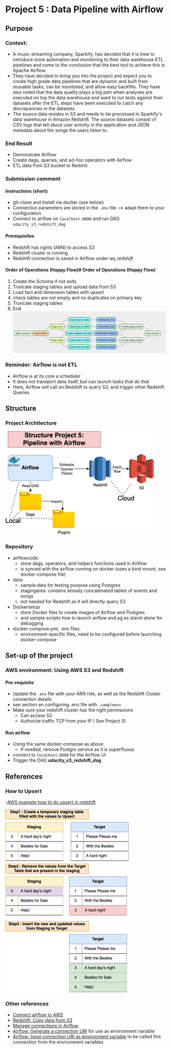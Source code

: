 # Project 5 : Data Pipeline with Airflow
## Purpose
### Context:
- A music streaming company, Sparkify, has decided that it is time to introduce more automation and monitoring to their data warehouse ETL pipelines and come to the conclusion that the best tool to achieve this is Apache Airflow.
- They have decided to bring you into the project and expect you to create high grade data pipelines that are dynamic and built from reusable tasks, can be monitored, and allow easy backfills. They have also noted that the data quality plays a big part when analyses are executed on top the data warehouse and want to run tests against their datasets after the ETL steps have been executed to catch any discrepancies in the datasets.
- The source data resides in S3 and needs to be processed in Sparkify's data warehouse in Amazon Redshift. The source datasets consist of CSV logs that tell about user activity in the application and JSON metadata about the songs the users listen to.

### End Result
- Demonstrate Airflow
- Create dags, queries, and ad-hoc operators with Airflow
- ETL data from S3 bucket to Redshit

### Submission comment
#### Instructions (short)
- git-clone and Install via docker (see below)
- Connection parameters are stored in the `.env` file --> adapt them to your configuration
- Connect to airflow on `localhost:8080` and run DAG `udacity_s3_redshift_dag`

#### Prerequisites
- Redshift has rights (ARN) to access S3
- Redshift cluster is running
- Redshift connection is saved in Airflow under *aa_redshift*

#### Order of Operations (Happy Flow)# Order of Operations (Happy Flow)
1. Create the Schema if not exits
2. Truncate staging tables and upload data from S3
3. Load fact and dimension tables with upsert
4. check tables are not empty and no duplicates on primary key
5. Truncate staging tables
6. End
![Happy_flow_p5](https://github.com/ogierpaul/Udacity-Data-Engineer-NanoDegree/blob/master/99-Appendix/Happy_flow_Redshift.png)



### Reminder: Airflow is not ETL
- Airflow is at its core a scheduler
- It does not transport data itself, but can launch tasks that do that
- Here, Airflow will call on Redshift to query S3, and trigger other Redshift Queries

## Structure
### Project Architecture
![Project_5_Architecture](https://github.com/ogierpaul/Udacity-Data-Engineer-NanoDegree/blob/master/99-Appendix/p5_Airflow.jpg)
### Repository
- airflowcode:
    - store dags, operators, and helpers functions used in Airflow
    - is synced with the airflow running on docker (uses a bind mount, see docker-compose file)
- data:
    - sample data for testing purpose using Postgres
    - stagingarea: contains already concatenated tables of events and songs
    - not needed for Redshift as it will directly query S3
- Dockersetup
    - store Docker files to create images of Airflow and Postgres
    - and sample scripts how to launch airflow and pg as stand-alone for debugging
- docker-compose.yml, .env files:
    - environment-specific files, need to be configured before launching docker-compose

## Set-up of the project
### AWS environment: Using AWS S3 and Redshift
#### Pre-requisite
- Update the `.env` file with your ARN role, as well as the Redshift Cluster connection details
- see section en configuring .env file with `.sampleenv`
- Make sure your redshift cluster has the right permissions
    - Can access S3
    - Authorize traffic TCP from your IP ( See Project 3)
  
#### Run airflow
- Using the same docker-compose as above
    - If needed, remove Postgre service as it is superfluous
- connect to `localhost:8080` for the Airflow UI
- Trigger the DAG **udacity_s3_redshift_dag**


## References
### How to Upsert
-[AWS example how to do upsert in redshift](https://docs.aws.amazon.com/redshift/latest/dg/c_best-practices-upsert.html)

![Upsert](https://github.com/ogierpaul/Udacity-Data-Engineer-NanoDegree/blob/master/99-Appendix/upsert.jpg)

### Other references
- [Connect airflow to AWS](https://airflow.apache.org/docs/1.10.3/howto/connection/aws.html)
- [Redshift: Copy data from S3](https://docs.aws.amazon.com/us_en/redshift/latest/dg/copy-parameters-data-source-s3.html)
- [Manage connections in Airflow](https://www.astronomer.io/guides/connections/)
- [Airflow: Generate a connection URI](https://airflow.apache.org/docs/stable/howto/connection/index.html#generating-a-connection-uri) for use as environment variable
- [Airflow: Input connection URI as environment variable](https://airflow.apache.org/docs/stable/howto/connection/index.html#storing-a-connection-in-environment-variables
) to be called this connection from the environment variables

